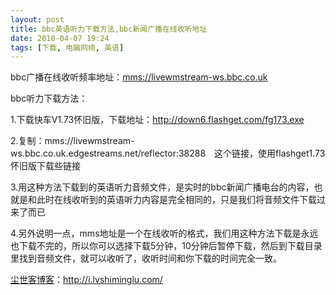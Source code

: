 ```yaml
---
layout: post
title: bbc英语听力下载方法,bbc新闻广播在线收听地址
date: 2010-04-07 19:24
tags: [下载, 电脑网络, 英语]
---
```

bbc广播在线收听频率地址：<a href="mms://livewmstream-ws.bbc.co.uk.edgestreams.net/reflector:38288" target="_blank">mms://livewmstream-ws.bbc.co.uk</a>

bbc听力下载方法：

1.下载快车V1.73怀旧版，下载地址：<a href="http://down6.flashget.com/fg173.exe" target="_blank">http://down6.flashget.com/fg173.exe</a>

2.复制：mms://livewmstream-ws.bbc.co.uk.edgestreams.net/reflector:38288　这个链接，使用flashget1.73怀旧版下载些链接

3.用这种方法下载到的英语听力音频文件，是实时的bbc新闻广播电台的内容，也就是和此时在线收听到的英语听力内容是完全相同的，只是我们将音频文件下载过来了而已

4.另外说明一点，mms地址是一个在线收听的格式，我们用这种方法下载是永远也下载不完的，所以你可以选择下载5分钟，10分钟后暂停下载，然后到下载目录里找到音频文件，就可以收听了，收听时间和你下载的时间完全一致。

<a href="http://i.lvshiminglu.com/">尘世客博客</a>：<a href="http://i.lvshiminglu.com/">http://i.lvshiminglu.com/</a>


